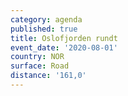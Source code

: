 ```yaml
---
category: agenda
published: true
title: Oslofjorden rundt
event_date: '2020-08-01'
country: NOR
surface: Road
distance: '161,0'
---
```

